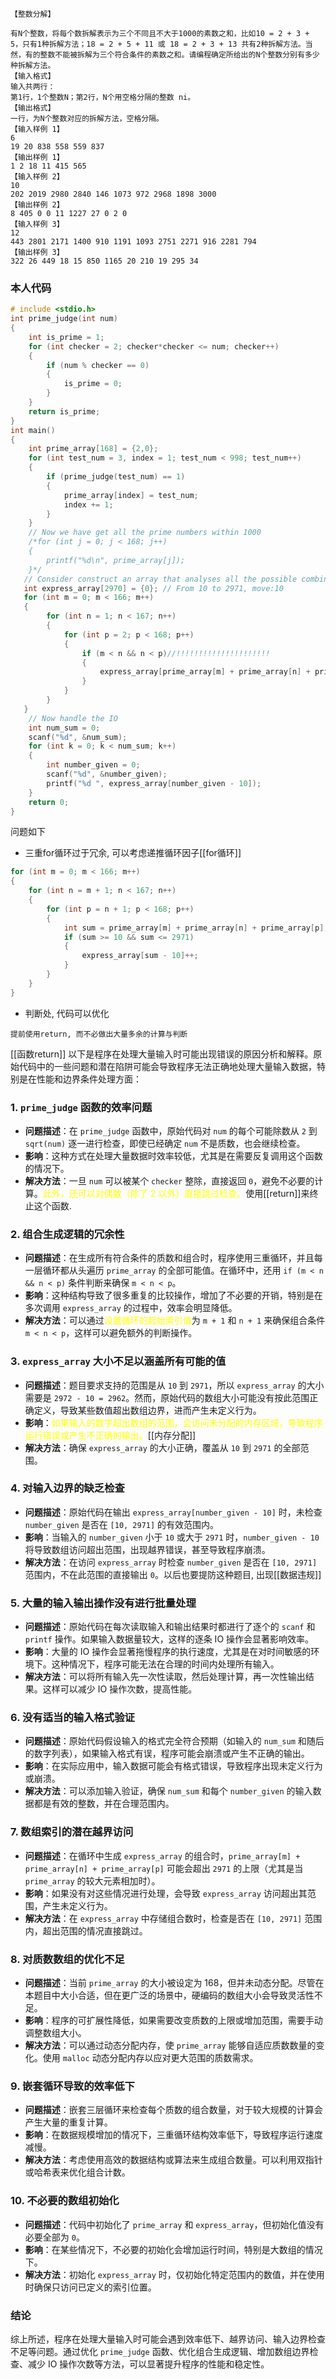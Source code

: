 ```
【整数分解】

有N个整数，将每个数拆解表示为三个不同且不大于1000的素数之和，比如10 = 2 + 3 + 5，只有1种拆解方法；18 = 2 + 5 + 11 或 18 = 2 + 3 + 13 共有2种拆解方法。当然，有的整数不能被拆解为三个符合条件的素数之和。请编程确定所给出的N个整数分别有多少种拆解方法。
【输入格式】
输入共两行：
第1行，1个整数N；第2行，N个用空格分隔的整数 ni。
【输出格式】
一行，为N个整数对应的拆解方法，空格分隔。
【输入样例 1】
6
19 20 838 558 559 837
【输出样例 1】
1 2 18 11 415 565
【输入样例 2】
10
202 2019 2980 2840 146 1073 972 2968 1898 3000
【输出样例 2】
8 405 0 0 11 1227 27 0 2 0
【输入样例 3】
12
443 2801 2171 1400 910 1191 1093 2751 2271 916 2281 794
【输出样例 3】
322 26 449 18 15 850 1165 20 210 19 295 34
```
### 本人代码
```c
# include <stdio.h>
int prime_judge(int num)
{
    int is_prime = 1;
    for (int checker = 2; checker*checker <= num; checker++)
    {
        if (num % checker == 0)
        {
            is_prime = 0;
        }
    }
    return is_prime;
}
int main()
{
    int prime_array[168] = {2,0};
    for (int test_num = 3, index = 1; test_num < 998; test_num++)
    {
        if (prime_judge(test_num) == 1)
        {
            prime_array[index] = test_num;
            index += 1;
        }
    }
    // Now we have get all the prime numbers within 1000
    /*for (int j = 0; j < 168; j++)
    {
        printf("%d\n", prime_array[j]);
    }*/
   // Consider construct an array that analyses all the possible combinations
   int express_array[2970] = {0}; // From 10 to 2971, move:10
   for (int m = 0; m < 166; m++)
   {
        for (int n = 1; n < 167; n++)
        {
            for (int p = 2; p < 168; p++)
            {
                if (m < n && n < p)//!!!!!!!!!!!!!!!!!!!!!
                {
                    express_array[prime_array[m] + prime_array[n] + prime_array[p] - 10] += 1;
                }
            }
        }
   }
    // Now handle the IO
    int num_sum = 0;
    scanf("%d", &num_sum);
    for (int k = 0; k < num_sum; k++)
    {
        int number_given = 0;
        scanf("%d", &number_given);
        printf("%d ", express_array[number_given - 10]);
    }
    return 0;
}
```
问题如下
- 三重for循环过于冗余, 可以考虑递推循环因子[[for循环]]
```c
for (int m = 0; m < 166; m++) 
{
	for (int n = m + 1; n < 167; n++)
	{ 
		for (int p = n + 1; p < 168; p++) 
		{ 
			int sum = prime_array[m] + prime_array[n] + prime_array[p];
			if (sum >= 10 && sum <= 2971) 
			{
				express_array[sum - 10]++;
			} 
		} 
	} 
}
```
- 判断处, 代码可以优化
```
提前使用return, 而不必做出大量多余的计算与判断
```
[[函数return]]
以下是程序在处理大量输入时可能出现错误的原因分析和解释。原始代码中的一些问题和潜在陷阱可能会导致程序无法正确地处理大量输入数据，特别是在性能和边界条件处理方面：

### 1. **`prime_judge` 函数的效率问题**
   - **问题描述**：在 `prime_judge` 函数中，原始代码对 `num` 的每个可能除数从 `2` 到 `sqrt(num)` 逐一进行检查，即使已经确定 `num` 不是质数，也会继续检查。
   - **影响**：这种方式在处理大量数据时效率较低，尤其是在需要反复调用这个函数的情况下。
   - **解决方法**：一旦 `num` 可以被某个 `checker` 整除，直接返回 `0`，避免不必要的计算。<font color="#ffff00">此外，还可以对偶数（除了 2 以外）直接跳过检查。</font>使用[[return]]来终止这个函数.

### 2. **组合生成逻辑的冗余性**
   - **问题描述**：在生成所有符合条件的质数和组合时，程序使用三重循环，并且每一层循环都从头遍历 `prime_array` 的全部可能值。在循环中，还用 `if (m < n && n < p)` 条件判断来确保 `m < n < p`。
   - **影响**：这种结构导致了很多重复的比较操作，增加了不必要的开销，特别是在多次调用 `express_array` 的过程中，效率会明显降低。
   - **解决方法**：可以通过<font color="#ffff00">设置循环的起始索引值</font>为 `m + 1` 和 `n + 1` 来确保组合条件 `m < n < p`，这样可以避免额外的判断操作。

### 3. **`express_array` 大小不足以涵盖所有可能的值**
   - **问题描述**：题目要求支持的范围是从 `10` 到 `2971`，所以 `express_array` 的大小需要是 `2972 - 10 = 2962`。然而，原始代码的数组大小可能没有按此范围正确定义，导致某些数值超出数组边界，进而产生未定义行为。
   - **影响**：<font color="#ffff00">如果输入的数字超出数组的范围，会访问未分配的内存区域，导致程序运行错误或产生不正确的输出。</font>[[内存分配]]
   - **解决方法**：确保 `express_array` 的大小正确，覆盖从 `10` 到 `2971` 的全部范围。

### 4. **对输入边界的缺乏检查**
   - **问题描述**：原始代码在输出 `express_array[number_given - 10]` 时，未检查 `number_given` 是否在 `[10, 2971]` 的有效范围内。
   - **影响**：当输入的 `number_given` 小于 `10` 或大于 `2971` 时，`number_given - 10` 将导致数组访问超出范围，出现越界错误，甚至导致程序崩溃。
   - **解决方法**：在访问 `express_array` 时检查 `number_given` 是否在 `[10, 2971]` 范围内，不在此范围的直接输出 `0`。以后也要提防这种题目, 出现[[数据违规]]

### 5. **大量的输入输出操作没有进行批量处理**
   - **问题描述**：原始代码在每次读取输入和输出结果时都进行了逐个的 `scanf` 和 `printf` 操作。如果输入数据量较大，这样的逐条 IO 操作会显著影响效率。
   - **影响**：大量的 IO 操作会显著拖慢程序的执行速度，尤其是在对时间敏感的环境下。这种情况下，程序可能无法在合理的时间内处理所有输入。
   - **解决方法**：可以将所有输入先一次性读取，然后处理计算，再一次性输出结果。这样可以减少 IO 操作次数，提高性能。

### 6. **没有适当的输入格式验证**
   - **问题描述**：原始代码假设输入的格式完全符合预期（如输入的 `num_sum` 和随后的数字列表），如果输入格式有误，程序可能会崩溃或产生不正确的输出。
   - **影响**：在实际应用中，输入数据可能会有格式错误，导致程序出现未定义行为或崩溃。
   - **解决方法**：可以添加输入验证，确保 `num_sum` 和每个 `number_given` 的输入数据都是有效的整数，并在合理范围内。

### 7. **数组索引的潜在越界访问**
   - **问题描述**：在循环中生成 `express_array` 的组合时，`prime_array[m] + prime_array[n] + prime_array[p]` 可能会超出 `2971` 的上限（尤其是当 `prime_array` 的较大元素相加时）。
   - **影响**：如果没有对这些情况进行处理，会导致 `express_array` 访问超出其范围，产生未定义行为。
   - **解决方法**：在 `express_array` 中存储组合数时，检查是否在 `[10, 2971]` 范围内，超出范围的情况直接跳过。

### 8. **对质数数组的优化不足**
   - **问题描述**：当前 `prime_array` 的大小被设定为 168，但并未动态分配。尽管在本题目中大小合适，但在更广泛的场景中，硬编码的数组大小会导致灵活性不足。
   - **影响**：程序的可扩展性降低，如果需要改变质数的上限或增加范围，需要手动调整数组大小。
   - **解决方法**：可以通过动态分配内存，使 `prime_array` 能够自适应质数数量的变化。使用 `malloc` 动态分配内存以应对更大范围的质数需求。

### 9. **嵌套循环导致的效率低下**
   - **问题描述**：嵌套三层循环来检查每个质数的组合数量，对于较大规模的计算会产生大量的重复计算。
   - **影响**：在数据规模增加的情况下，三重循环结构效率低下，导致程序运行速度减慢。
   - **解决方法**：考虑使用高效的数据结构或算法来生成组合数量。可以利用双指针或哈希表来优化组合计数。

### 10. **不必要的数组初始化**
   - **问题描述**：代码中初始化了 `prime_array` 和 `express_array`，但初始化值没有必要全部为 `0`。
   - **影响**：在某些情况下，不必要的初始化会增加运行时间，特别是大数组的情况下。
   - **解决方法**：初始化 `express_array` 时，仅初始化特定范围内的数值，并在使用时确保只访问已定义的索引位置。

### 结论
综上所述，程序在处理大量输入时可能会遇到效率低下、越界访问、输入边界检查不足等问题。通过优化 `prime_judge` 函数、优化组合生成逻辑、增加数组边界检查、减少 IO 操作次数等方法，可以显著提升程序的性能和稳定性。